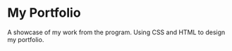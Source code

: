 # My Portfolio

A showcase of my work from the program.
Using CSS and HTML to design my portfolio. 
